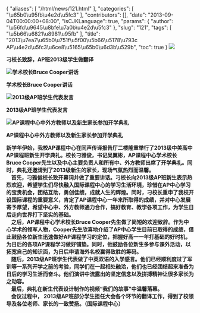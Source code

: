{
    "aliases": [
        "/html/news/121.html"
    ],
    "categories": [
        "\u65b0\u95fb\u4e2d\u5fc3"
    ],
    "contributors": [],
    "date": "2013-09-04T00:00:00+08:00",
    "isCJKLanguage": true,
    "params": {
        "author": "\u56fd\u9645\u8bfe\u7a0b\u4e2d\u5fc3"
    },
    "slug": "121",
    "tags": [
        "\u5b66\u6821\u8981\u95fb"
    ],
    "title": "2013\u7ea7\u65b0\u751f\u5f00\u5b66\u5178\u793c  AP\u4e2d\u5fc3\u6ce8\u5165\u65b0\u6d3b\u529b",
    "toc": true
}
**![](https://cdn.tfls.online/mirror/full/8799af5612a9b215a7fcbc04d2c0aaadbe855c28.jpg)**

**刁校长致辞，AP班2013级学生做翻译**

**![学术校长Bruce Cooper讲话](https://cdn.tfls.online/mirror/full/bd0ee702b62797caf67084b7122c55cedb6ae2df.jpg "学术校长Bruce Cooper讲话")**

**学术校长Bruce Cooper讲话**

**![2013级AP班学生代表发言](https://cdn.tfls.online/mirror/full/109589ade403d950cc1ab0f72f023f63f341fb6d.jpg "2013级AP班学生代表发言")**

**2013级AP班学生代表发言**

**![AP课程中心中外方教师以及新生家长参加开学典礼](https://cdn.tfls.online/mirror/full/9124c231eda23eb322e9724b1ebdf1519bc2bf00.jpg "AP课程中心中外方教师以及新生家长参加开学典礼")**

**AP课程中心中外方教师以及新生家长参加开学典礼**

**新学年伊始，我校AP课程中心在同声传译报告厅二楼隆重举行了2013级中美高中AP课程班新生开学典礼。校长刁雅俊，书记吴翼彬，AP课程中心学术校长Bruce Cooper先生以及中心主要负责人和所有中、外方教师出席了开学典礼。同时，典礼还邀请到了2013级新生的家长，现场气氛热烈而温馨。  
    首先，刁雅俊校长致开幕词并做了重要讲话。刁校长向2013级AP班新生表示热烈欢迎，希望学生们尽快融入国际课程中心的学习生活环境，珍惜在AP中心学习的宝贵机会，团结互助，勇创佳绩，成就人生的辉煌。同时，刁校长重申了我校开设国际课程的重要意义，肯定了AP课程中心一年来所取得的成绩，并对中心发展寄予厚望，希望中心中、外方教师通力合作，搞好教育、教学各项工作，为学生日后走向世界打下坚实的基础。  
    之后，AP课程中心学术校长Bruce Cooper先生做了简短的欢迎致辞。作为中心学术的领军人物，Cooper先生欣喜地介绍了AP中心学生目前已取得的成绩，借此鼓励各位新生迅速做好AP课程学习的定位，把握好高一一年打基础的好时机，为日后的各项AP课程学习做好铺垫。同时，他鼓励各位新生多参与课外活动，以拓宽自己的知识面，为日后申请海外名校赢得致胜的筹码。  
    随后，2013级AP班学生代表做了中英双语的入学感言。他们已经顺利度过了军训等一系列开学之前的考验，同学们在一起相处融洽，他们也已经团结起来准备为日后的学习生活而奋斗。他们演讲中流露出的坚定信念以及拼搏精神让很多家长为之动容。  
    最后，典礼在新生代表设计制作的视频“我们的故事”中温馨落幕。  
    会议过程中， 2013级AP班部分学生担任大会各个环节的翻译工作，得到了校领导及各位老师、家长的一致赞扬。（国际课程中心）**

